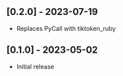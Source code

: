 ## [0.2.0] - 2023-07-19

- Replaces PyCall with tiktoken_ruby

## [0.1.0] - 2023-05-02

- Initial release
